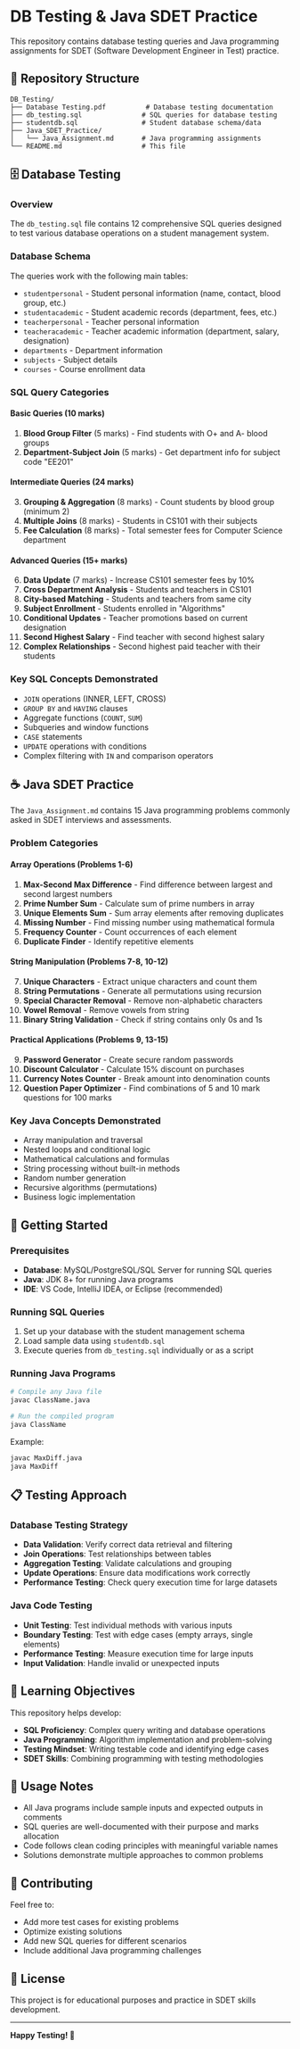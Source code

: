 # DB Testing & Java SDET Practice

This repository contains database testing queries and Java programming assignments for SDET (Software Development Engineer in Test) practice.

## 📁 Repository Structure

```
DB_Testing/
├── Database Testing.pdf          # Database testing documentation
├── db_testing.sql               # SQL queries for database testing
├── studentdb.sql                # Student database schema/data
├── Java_SDET_Practice/
│   └── Java_Assignment.md       # Java programming assignments
└── README.md                    # This file
```

## 🗄️ Database Testing

### Overview
The `db_testing.sql` file contains 12 comprehensive SQL queries designed to test various database operations on a student management system.

### Database Schema
The queries work with the following main tables:
- `studentpersonal` - Student personal information (name, contact, blood group, etc.)
- `studentacademic` - Student academic records (department, fees, etc.)
- `teacherpersonal` - Teacher personal information
- `teacheracademic` - Teacher academic information (department, salary, designation)
- `departments` - Department information
- `subjects` - Subject details
- `courses` - Course enrollment data

### SQL Query Categories

#### **Basic Queries (10 marks)**
1. **Blood Group Filter** (5 marks) - Find students with O+ and A- blood groups
2. **Department-Subject Join** (5 marks) - Get department info for subject code "EE201"

#### **Intermediate Queries (24 marks)**
3. **Grouping & Aggregation** (8 marks) - Count students by blood group (minimum 2)
4. **Multiple Joins** (8 marks) - Students in CS101 with their subjects
5. **Fee Calculation** (8 marks) - Total semester fees for Computer Science department

#### **Advanced Queries (15+ marks)**
6. **Data Update** (7 marks) - Increase CS101 semester fees by 10%
7. **Cross Department Analysis** - Students and teachers in CS101
8. **City-based Matching** - Students and teachers from same city
9. **Subject Enrollment** - Students enrolled in "Algorithms"
10. **Conditional Updates** - Teacher promotions based on current designation
11. **Second Highest Salary** - Find teacher with second highest salary
12. **Complex Relationships** - Second highest paid teacher with their students

### Key SQL Concepts Demonstrated
- `JOIN` operations (INNER, LEFT, CROSS)
- `GROUP BY` and `HAVING` clauses
- Aggregate functions (`COUNT`, `SUM`)
- Subqueries and window functions
- `CASE` statements
- `UPDATE` operations with conditions
- Complex filtering with `IN` and comparison operators

## ☕ Java SDET Practice

The `Java_Assignment.md` contains 15 Java programming problems commonly asked in SDET interviews and assessments.

### Problem Categories

#### **Array Operations (Problems 1-6)**
1. **Max-Second Max Difference** - Find difference between largest and second largest numbers
2. **Prime Number Sum** - Calculate sum of prime numbers in array
3. **Unique Elements Sum** - Sum array elements after removing duplicates
4. **Missing Number** - Find missing number using mathematical formula
5. **Frequency Counter** - Count occurrences of each element
6. **Duplicate Finder** - Identify repetitive elements

#### **String Manipulation (Problems 7-8, 10-12)**
7. **Unique Characters** - Extract unique characters and count them
8. **String Permutations** - Generate all permutations using recursion
10. **Special Character Removal** - Remove non-alphabetic characters
11. **Vowel Removal** - Remove vowels from string
12. **Binary String Validation** - Check if string contains only 0s and 1s

#### **Practical Applications (Problems 9, 13-15)**
9. **Password Generator** - Create secure random passwords
13. **Discount Calculator** - Calculate 15% discount on purchases
14. **Currency Notes Counter** - Break amount into denomination counts
15. **Question Paper Optimizer** - Find combinations of 5 and 10 mark questions for 100 marks

### Key Java Concepts Demonstrated
- Array manipulation and traversal
- Nested loops and conditional logic
- Mathematical calculations and formulas
- String processing without built-in methods
- Random number generation
- Recursive algorithms (permutations)
- Business logic implementation

## 🚀 Getting Started

### Prerequisites
- **Database**: MySQL/PostgreSQL/SQL Server for running SQL queries
- **Java**: JDK 8+ for running Java programs
- **IDE**: VS Code, IntelliJ IDEA, or Eclipse (recommended)

### Running SQL Queries
1. Set up your database with the student management schema
2. Load sample data using `studentdb.sql`
3. Execute queries from `db_testing.sql` individually or as a script

### Running Java Programs
```bash
# Compile any Java file
javac ClassName.java

# Run the compiled program
java ClassName
```

Example:
```bash
javac MaxDiff.java
java MaxDiff
```

## 📋 Testing Approach

### Database Testing Strategy
- **Data Validation**: Verify correct data retrieval and filtering
- **Join Operations**: Test relationships between tables
- **Aggregation Testing**: Validate calculations and grouping
- **Update Operations**: Ensure data modifications work correctly
- **Performance Testing**: Check query execution time for large datasets

### Java Code Testing
- **Unit Testing**: Test individual methods with various inputs
- **Boundary Testing**: Test with edge cases (empty arrays, single elements)
- **Performance Testing**: Measure execution time for large inputs
- **Input Validation**: Handle invalid or unexpected inputs

## 🎯 Learning Objectives

This repository helps develop:
- **SQL Proficiency**: Complex query writing and database operations
- **Java Programming**: Algorithm implementation and problem-solving
- **Testing Mindset**: Writing testable code and identifying edge cases
- **SDET Skills**: Combining programming with testing methodologies

## 📝 Usage Notes

- All Java programs include sample inputs and expected outputs in comments
- SQL queries are well-documented with their purpose and marks allocation
- Code follows clean coding principles with meaningful variable names
- Solutions demonstrate multiple approaches to common problems

## 🤝 Contributing

Feel free to:
- Add more test cases for existing problems
- Optimize existing solutions
- Add new SQL queries for different scenarios
- Include additional Java programming challenges

## 📄 License

This project is for educational purposes and practice in SDET skills development.

---
**Happy Testing! 🧪**
